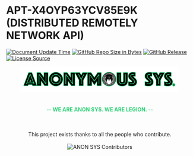 # APT-X4OYP63YCV85E9K (DISTRIBUTED REMOTELY NETWORK API)

[![Document Update Time](https://img.shields.io/badge/Update%20Time-1/1/2022-darkorchid.svg?style=for-the-badge&logo=tor-browser&colorA=e3ff26&colorB=86fe2d&logoColor=000000&cacheSeconds=3600)]()
[![GitHub Repo Size in Bytes](https://img.shields.io/github/repo-size/ccxt/ccxt.svg?style=for-the-badge&logo=adobe-creative-cloud&cacheSeconds=3600&colorA=f9d423&colorB=ff4e50&logoColor=000000)]()
[![GitHub Release](https://img.shields.io/github/v/release/obsproject/obs-studio.svg?style=for-the-badge&logo=yamaha-motor-corporation&cacheSeconds=3600&colorA=c7ff00&colorB=3c4aed&logoColor=000000)]()
[![License Source](https://img.shields.io/badge/License%20-GPL%203.0-brightgreen.svg?style=for-the-badge&logo=authy&cacheSeconds=3600&colorA=4481eb&colorB=04befe)]()

<div align="center">
  <img src="./.github/resource/anonymous_sys_org-v3.png" width="85%" alt="ANON SYS SYS - Organization" title="ANON SYS SYS - Organization"><br><br>
  <h4 style="color: #31d278;"> -- WE ARE ANON SYS. WE ARE LEGION. -- </h4>
  <br>
  <p dir="auto" align="center">
  This project exists thanks to all the people who contribute.<br><br>
  <a><img src="https://camo.githubusercontent.com/b223f6bad8c139bce4ea8f494d3e8961b2eaab3b69fafb76823cec9b1344b231/68747470733a2f2f6f70656e636f6c6c6563746976652e636f6d2f6a656b796c6c2f636f6e7472696275746f72732e7376673f77696474683d38393026627574746f6e3d66616c7365" 
  alt="ANON SYS Contributors" data-canonical-src="https://opencollective.com/jekyll/contributors.svg?width=890&amp;button=false" style="max-width: 100%;"></a>
  </p>
</div>